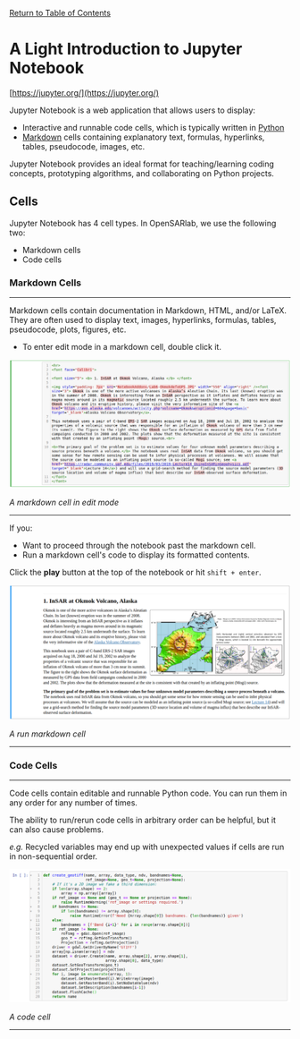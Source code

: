 [Return to Table of Contents](../user.md)

# A Light Introduction to Jupyter Notebook
[https://jupyter.org/](https://jupyter.org/)

Jupyter Notebook is a web application that allows users to display: 

* Interactive and runnable code cells, which is typically written in [Python](https://docs.python.org/3/)
* [Markdown](https://jupyter-notebook.readthedocs.io/en/stable/examples/Notebook/Working%20With%20Markdown%20Cells.html) cells containing explanatory text, formulas, hyperlinks, tables, pseudocode, images, etc.

Jupyter Notebook provides an ideal format for teaching/learning coding concepts, prototyping algorithms, and collaborating on Python projects. 

<!-- bullet points causes issue on HTML -->
## Cells
Jupyter Notebook has 4 cell types. In OpenSARlab, we use the following two:
- Markdown cells
- Code cells
 
### Markdown Cells
---
Markdown cells contain documentation in Markdown, HTML, and/or LaTeX. They are often used to display text, images, hyperlinks, formulas, tables, pseudocode, plots, figures, etc. 

-  To enter edit mode in a markdown cell, double click it.

 ![An un-run markdown cell.](../assets/markdown_cell_edit_mode.png) 

*A markdown cell in edit mode*

---

<!-- Bullet point causes issue with HTML -->
If you:

- Want to proceed through the notebook past the markdown cell.
- Run a markdown cell's code to display its formatted contents.

Click the **play** button at the top of the notebook or hit `shift + enter`.
 
![A run markdown cell.](../assets/markdown_run.png)

*A run markdown cell*
<!--  maybe include image of actually hitting "play" button -->

---
 
### Code Cells
---
 Code cells contain editable and runnable Python code. You can run them in any order for any number of times.
 
 The ability to run/rerun code cells in arbitrary order can be helpful, but it can also cause problems. 
 
*e.g.* Recycled variables may end up with unexpected values if cells are run in non-sequential order.

 ![A code cell.](../assets/code_cell.png)

*A code cell*

---
